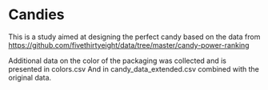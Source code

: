 # Candies
This is a study aimed at designing the perfect candy based on the data from https://github.com/fivethirtyeight/data/tree/master/candy-power-ranking

Additional data on the color of the packaging was collected and is presented
in colors.csv
And in candy_data_extended.csv combined with the original data.
